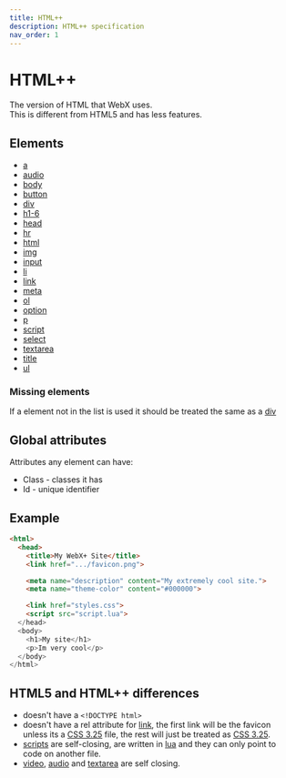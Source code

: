 ```yaml
---
title: HTML++
description: HTML++ specification
nav_order: 1
---
```

# HTML++

The version of HTML that WebX uses.\
This is different from HTML5 and has less features.

## Elements

- [a](a.md)
- [audio](audio.md)
- [body](body.md)
- [button](button.md)
- [div](div.md)
- [h1-6](h1-6.md)
- [head](head.md)
- [hr](hr.md)
- [html](html.md)
- [img](img.md)
- [input](input.md)
- [li](li.md)
- [link](link.md)
- [meta](meta.md)
- [ol](ol.md)
- [option](option.md)
- [p](p.md)
- [script](script.md)
- [select](select.md)
- [textarea](textarea.md)
- [title](title.md)
- [ul](ul.md)

### Missing elements

If a element not in the list is used it should be treated the same as a [div](div.md)

## Global attributes
Attributes any element can have:
- Class - classes it has
- Id - unique identifier

## Example

```html
<html>
  <head>
    <title>My WebX+ Site</title>
    <link href=".../favicon.png">

    <meta name="description" content="My extremely cool site.">
    <meta name="theme-color" content="#000000">

    <link href="styles.css">
    <script src="script.lua">
  </head>
  <body>
    <h1>My site</h1>
    <p>Im very cool</p>
  </body>
</html>
```

## HTML5 and HTML++ differences

- doesn't have a `<!DOCTYPE html>`
- doesn't have a rel attribute for [link](link.md), the first link will be the favicon unless its a [CSS 3.25](../css-3.25/index.md) file, the rest will just be treated as [CSS 3.25](../css-3.25/index.md).
- [scripts](script.md) are self-closing, are written in [lua](../lua/index.md) and they can only point to code on another file.
- [video](video.md), [audio](audio.md) and [textarea](textarea.md) are self closing.
